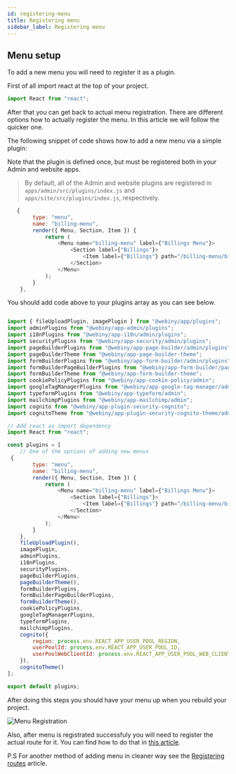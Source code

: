 ```yaml
---
id: registering-menu
title: Registering menu
sidebar_label: Registering menu
---
```


## Menu setup

To add a new menu you will need to register it as a plugin.

First of all import react at the top of your project.

```javascript
import React from "react";
```

After that you can get back to actual menu registration.
There are different options how to actually register the menu. In this article we will follow the quicker one.

The following snippet of code shows how to add a new menu via a simple plugin:

Note that the plugin is defined once, but must be registered both in your Admin and website apps.
> By default, all of the Admin and website plugins are registered in `apps/admin/src/plugins/index.js` and `apps/site/src/plugins/index.js`, respectively.

```javascript
   {
        type: "menu",
        name: "billing-menu",
        render({ Menu, Section, Item }) {
            return (
                <Menu name="billing-menu" label={"Billings Menu"}>
                    <Section label={"Billings"}>
                        <Item label={"Billings"} path="/billing-menu/billing"/>
                    </Section>
                </Menu>
            );
        }
    },
```

You should add code above to your plugins array as you can see below.

```javascript

import { fileUploadPlugin, imagePlugin } from "@webiny/app/plugins";
import adminPlugins from "@webiny/app-admin/plugins";
import i18nPlugins from "@webiny/app-i18n/admin/plugins";
import securityPlugins from "@webiny/app-security/admin/plugins";
import pageBuilderPlugins from "@webiny/app-page-builder/admin/plugins";
import pageBuilderTheme from "@webiny/app-page-builder-theme";
import formBuilderPlugins from "@webiny/app-form-builder/admin/plugins";
import formBuilderPageBuilderPlugins from "@webiny/app-form-builder/page-builder/admin/plugins";
import formBuilderTheme from "@webiny/app-form-builder-theme";
import cookiePolicyPlugins from "@webiny/app-cookie-policy/admin";
import googleTagManagerPlugins from "@webiny/app-google-tag-manager/admin";
import typeformPlugins from "@webiny/app-typeform/admin";
import mailchimpPlugins from "@webiny/app-mailchimp/admin";
import cognito from "@webiny/app-plugin-security-cognito";
import cognitoTheme from "@webiny/app-plugin-security-cognito-theme/admin";

// Add react as import dependency
import React from "react";

const plugins = [
    // One of the options of adding new menus
 {
        type: "menu",
        name: "billing-menu",
        render({ Menu, Section, Item }) {
            return (
                <Menu name="billing-menu" label={"Billings Menu"}>
                    <Section label={"Billings"}>
                        <Item label={"Billings"} path="/billing-menu/billing"/>
                    </Section>
                </Menu>
            );
        }
    },
    fileUploadPlugin(),
    imagePlugin,
    adminPlugins,
    i18nPlugins,
    securityPlugins,
    pageBuilderPlugins,
    pageBuilderTheme(),
    formBuilderPlugins,
    formBuilderPageBuilderPlugins,
    formBuilderTheme(),
    cookiePolicyPlugins,
    googleTagManagerPlugins,
    typeformPlugins,
    mailchimpPlugins,
    cognito({
        region: process.env.REACT_APP_USER_POOL_REGION,
        userPoolId: process.env.REACT_APP_USER_POOL_ID,
        userPoolWebClientId: process.env.REACT_APP_USER_POOL_WEB_CLIENT_ID
    }),
    cognitoTheme()
];

export default plugins;
```


After doing this steps you should have your menu up when you rebuild your project.

![Menu Registration](/img/webiny-apps/menu-registration/menu-example.png)

Also, after menu is registrated successfuly you will need to register the actual route for it. You can find how to do that in [this article](/docs/webiny-apps/routes-registration/registering-routes).

P.S For another method of adding menu in cleaner way see the [Registering routes](/docs/webiny-apps/routes-registration/registering-routes) article.
